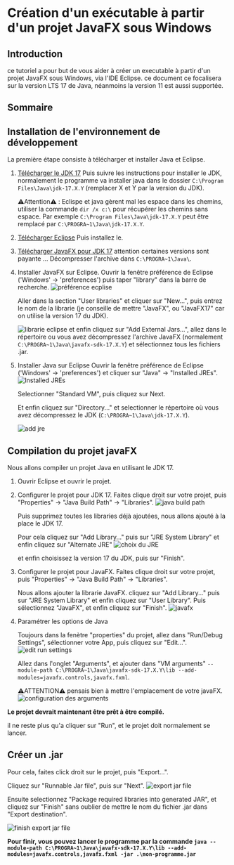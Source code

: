 # Création d'un exécutable à partir d'un projet JavaFX sous Windows

## Introduction

ce tutoriel a pour but de vous aider à créer un executable à partir d'un projet JavaFX sous Windows, via l'IDE Eclipse.
ce document ce focalisera sur la version LTS 17 de Java, néanmoins la version 11 est aussi supportée.

## Sommaire

## Installation de l'environnement de développement

La première étape consiste à télécharger et installer Java et Eclipse.

1. [Télécharger le JDK 17](https://www.oracle.com/java/technologies/downloads/#java17)
   Puis suivre les instructions pour installer le JDK, normalement le programme va installer java dans le dossier `C:\Program Files\Java\jdk-17.X.Y` (remplacer X et Y par la version du JDK).

   ⚠️Attention⚠️ : Eclispe et java gèrent mal les espace dans les chemins, utiliser la commande `dir /x c:\` pour récupérer les chemins sans espace.
   Par exemple `C:\Program Files\Java\jdk-17.X.Y` peut être remplacé par `C:\PROGRA~1\Java\jdk-17.X.Y`.

2. [Télécharger Eclipse](https://www.eclipse.org/downloads/download.php?file=/technology/epp/downloads/release/mars/R/eclipse-java-luna-R-win32-x86_64.zip&mirror_id=101)
   Puis installez le.

3. [Télécharger JavaFX pour JDK 17](https://gluonhq.com/products/javafx/) attention certaines versions sont payante ...
   Décompresser l'archive dans `C:\PROGRA~1\Java\`.

4. Installer JavaFX sur Eclipse.
   Ouvrir la fenêtre préférence de Eclipse ('Windows' -> 'preferences') puis taper "library" dans la barre de recherche.
   ![préférence ecplise](https://i.ibb.co/86HD1Dz/preferences-eclipse1.png)

   Aller dans la section "User libraries" et cliquer sur "New...", puis entrez le nom de la librarie (je conseille de mettre "JavaFX", ou "JavaFX17" car on utilise la version 17 du JDK).

   ![librarie eclipse](https://i.ibb.co/yVKzmQC/user-libraries-eclipse.png)
   et enfin cliquez sur "Add External Jars...", allez dans le répertoire ou vous avez décompressez l'archive JavaFX (normalement `C:\PROGRA~1\Java\javafx-sdk-17.X.Y`) et sélectionnez tous les fichiers .jar.

5. Installer Java sur Eclipse
   Ouvrir la fenêtre préférence de Eclipse ('Windows' -> 'preferences') et cliquer sur "Java" -> "Installed JREs".
   ![Installed JREs](https://i.ibb.co/HPs8Tf5/installed-jre-ecplise.png)

   Selectionner "Standard VM", puis cliquez sur Next.

   Et enfin cliquez sur "Directory..." et selectionner le répertoire où vous avez décompressez le JDK (`C:\PROGRA~1\Java\jdk-17.X.Y`).

   ![add jre](https://i.ibb.co/c1LzgHx/add-jre-eclipse.png)

## Compilation du projet javaFX

Nous allons compiler un projet Java en utilisant le JDK 17.

1. Ouvrir Eclipse et ouvrir le projet.

2. Configurer le projet pour JDK 17.
   Faites clique droit sur votre projet, puis "Properties" -> "Java Build Path" -> "Libraries".
   ![java build path](https://i.ibb.co/Cs43jdH/java-build-path-eclipse.png)

   Puis supprimez toutes les libraries déjà ajoutées, nous allons ajouté à la place le JDK 17.

   Pour cela cliquez sur "Add Library..." puis sur "JRE System Library" et enfin cliquez sur "Alternate JRE"
   ![choix du JRE](https://i.ibb.co/ygHVm1K/jre-choices-17.png)

   et enfin choisissez la version 17 du JDK, puis sur "Finish".

3. Configurer le projet pour JavaFX.
   Faites clique droit sur votre projet, puis "Properties" -> "Java Build Path" -> "Libraries".

   Nous allons ajouter la librarie JavaFX. cliquez sur "Add Library..." puis sur "JRE System Library" et enfin cliquez sur "User Library".
   Puis sélectionnez "JavaFX", et enfin cliquez sur "Finish".
   ![javafx](https://i.ibb.co/gPzX2x6/user-library-javafx.png)

4. Paramétrer les options de Java

   Toujours dans la fenètre "properties" du projet, allez dans "Run/Debug Settings", sélectionner votre App, puis cliquez sur "Edit...".
   ![edit run settings](https://i.ibb.co/6WcbbqK/run-debug-setting-eclipse.png)

   Allez dans l'onglet "Arguments", et ajouter dans "VM arguments" `--module-path C:\PROGRA~1\Java\javafx-sdk-17.X.Y\lib --add-modules=javafx.controls,javafx.fxml`.

   ⚠️ATTENTION⚠️ pensais bien à mettre l'emplacement de votre javaFX.
   ![configuration des arguments](https://i.ibb.co/25hqvKh/edit-configuration-eclipse.png)

**Le projet devrait maintenant être prêt à être compilé.**

il ne reste plus qu'a cliquer sur "Run", et le projet doit normalement se lancer.

## Créer un .jar

Pour cela, faites click droit sur le projet, puis "Export...".

Cliquez sur "Runnable Jar file", puis sur "Next".
![export jar file](https://i.ibb.co/FJ6mZh6/export-jar-eclipse.png)

Ensuite selectionnez "Package required libraries into generated JAR", et cliquez sur "Finish" sans oublier de mettre le nom du fichier .jar dans "Export destination".

![finish export jar file](https://i.ibb.co/HBGDK6F/package-jar-eclipse.png)

**Pour finir, vous pouvez lancer le programme par la commande `java --module-path C:\PROGRA~1\Java\javafx-sdk-17.X.Y\lib --add-modules=javafx.controls,javafx.fxml -jar .\mon-programme.jar`**
